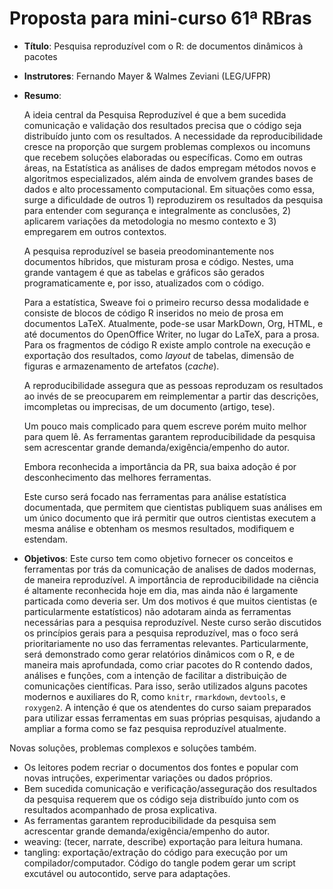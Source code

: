 # Proposta para mini-curso 61ª RBras

- **Título**: Pesquisa reproduzível com o R: de documentos dinâmicos à
  pacotes

- **Instrutores**: Fernando Mayer & Walmes Zeviani (LEG/UFPR)

- **Resumo**:

  A ideia central da Pesquisa Reproduzível é que a bem sucedida
  comunicação e validação dos resultados precisa que o código seja
  distribuído junto com os resultados. A necessidade da
  reproducibilidade cresce na proporção que surgem problemas complexos
  ou incomuns que recebem soluções elaboradas ou específicas. Como em
  outras áreas, na Estatística as análises de dados empregam métodos
  novos e algoritmos especializados, além ainda de envolvem grandes
  bases de dados e alto processamento computacional. Em situações como
  essa, surge a dificuldade de outros 1) reproduzirem os resultados da
  pesquisa para entender com segurança e integralmente as conclusões, 2)
  aplicarem variações da metodologia no mesmo contexto e 3) empregarem
  em outros contextos.

  A pesquisa reproduzível se baseia preodominantemente nos documentos
  híbridos, que misturam prosa e código. Nestes, uma grande vantagem é
  que as tabelas e gráficos são gerados programaticamente e, por isso,
  atualizados com o código.

  Para a estatística, Sweave foi o primeiro recurso dessa modalidade e
  consiste de blocos de código R inseridos no meio de prosa em
  documentos LaTeX. Atualmente, pode-se usar MarkDown, Org, HTML, e até
  documentos do OpenOffice Writer, no lugar do LaTeX, para a prosa. Para
  os fragmentos de código R existe amplo controle na execução e
  exportação dos resultados, como *layout* de tabelas, dimensão de
  figuras e armazenamento de artefatos (*cache*).

  A reproducibilidade assegura que as pessoas reproduzam os resultados
  ao invés de se preocuparem em reimplementar a partir das descrições,
  imcompletas ou imprecisas, de um documento (artigo, tese).

  Um pouco mais complicado para quem escreve porém muito melhor para
  quem lê.
  As ferramentas garantem reproducibilidade da pesquisa sem
  acrescentar grande demanda/exigência/empenho do autor.

  Embora reconhecida a importância da PR, sua baixa adoção é por
  desconhecimento das melhores ferramentas.

  Este curso será focado nas ferramentas para análise estatística
  documentada, que permitem que cientistas publiquem suas análises em um
  único documento que irá permitir que outros cientistas executem a
  mesma análise e obtenham os mesmos resultados, modifiquem e estendam.

- **Objetivos**: Este curso tem como objetivo fornecer os conceitos e
  ferramentas por trás da comunicação de analises de dados modernas, de
  maneira reproduzível. A importância de reproducibilidade na ciência é
  altamente reconhecida hoje em dia, mas ainda não é largamente
  particada como deveria ser. Um dos motivos é que muitos cientistas (e
  particularmente estatísticos) não adotaram ainda as ferramentas
  necessárias para a pesquisa reproduzível. Neste curso serão discutidos
  os princípios gerais para a pesquisa reproduzível, mas o foco será
  prioritariamente no uso das ferramentas relevantes. Particularmente,
  será demonstrado como gerar relatórios dinâmicos com o R, e de maneira
  mais aprofundada, como criar pacotes do R contendo dados, análises e
  funções, com a intenção de facilitar a distribuição de comunicações
  científicas. Para isso, serão utilizados alguns pacotes modernos e
  auxiliares do R, como `knitr`, `rmarkdown`, `devtools`, e
  `roxygen2`. A intenção é que os atendentes do curso saiam preparados
  para utilizar essas ferramentas em suas próprias pesquisas, ajudando a
  ampliar a forma como se faz pesquisa reproduzível atualmente.

<!-- BRAINSTORM -->

Novas soluções, problemas complexos e soluções também.

  * Os leitores podem recriar o documentos dos fontes e popular com
    novas intruções, experimentar variações ou dados próprios.
  * Bem sucedida comunicação e verificação/asseguração dos resultados da
    pesquisa requerem que os código seja distribuído junto com os
    resultados acompanhado de prosa explicativa.
  * As ferramentas garantem reproducibilidade da pesquisa sem
    acrescentar grande demanda/exigência/empenho do autor.
  * weaving: (tecer, narrate, describe) exportação para leitura humana.
  * tangling: exportação/extração do código para execução por um
    compilador/computador. Código do tangle podem gerar um script
    excutável ou autocontido, serve para adaptações.
